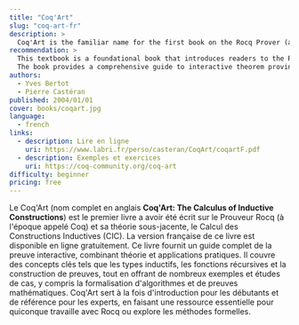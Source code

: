 ```yaml
---
title: "Coq'Art"
slug: "coq-art-fr"
description: >
  Coq'Art is the familiar name for the first book on the Rocq Prover (at the time called Coq) and its underlying theory the Calculus of Inductive Constructions.
recommendation: >
  This textbook is a foundational book that introduces readers to the Rocq Prover and its underlying formal system, the Calculus of Inductive Constructions (CIC).
  The book provides a comprehensive guide to interactive theorem proving, combining theory with practical applications. It covers key concepts such as inductive types, recursive functions, and proof construction, while offering numerous examples and case studies, including the formalization of algorithms and mathematical proofs. Coq'Art serves as both an introduction for beginners and a reference for experts, making it an essential resource for anyone working with Rocq or exploring formal methods.
authors:
  - Yves Bertot
  - Pierre Castéran
published: 2004/01/01
cover: books/coqart.jpg
language:
  - french
links:
  - description: Lire en ligne
    uri: https://www.labri.fr/perso/casteran/CoqArt/coqartF.pdf
  - description: Exemples et exercices
    uri: https://coq-community.org/coq-art
difficulty: beginner
pricing: free
---
```


Le Coq'Art (nom complet en anglais **Coq'Art: The Calculus of Inductive Constructions**) est le premier livre a avoir été écrit sur le Prouveur Rocq (à l'époque appelé Coq) et sa théorie sous-jacente, le Calcul des Constructions Inductives (CIC). La version française de ce livre est disponible en ligne gratuitement.
Ce livre fournit un guide complet de la preuve interactive, combinant théorie et applications pratiques. Il couvre des concepts clés tels que les types inductifs, les fonctions récursives et la construction de preuves, tout en offrant de nombreux exemples et études de cas, y compris la formalisation d'algorithmes et de preuves mathématiques. Coq'Art sert à la fois d'introduction pour les débutants et de référence pour les experts, en faisant une ressource essentielle pour quiconque travaille avec Rocq ou explore les méthodes formelles.
